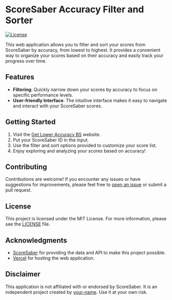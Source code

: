 # ScoreSaber Accuracy Filter and Sorter

[![License](https://img.shields.io/badge/license-MIT-blue.svg)](https://github.com/AndresVaccari/GetLowerAccuracyBS/blob/master/LICENSE.md)

This web application allows you to filter and sort your scores from ScoreSaber by accuracy, from lowest to highest. It provides a convenient way to organize your scores based on their accuracy and easily track your progress over time.

## Features

- **Filtering**: Quickly narrow down your scores by accuracy to focus on specific performance levels.
- **User-friendly Interface**: The intuitive interface makes it easy to navigate and interact with your ScoreSaber scores.

## Getting Started

1. Visit the [Get Lower Accuracy BS](https://get-lower-accuracy-bs.vercel.app) website.
2. Put your ScoreSaber ID in the input.
3. Use the filter and sort options provided to customize your score list.
4. Enjoy exploring and analyzing your scores based on accuracy!

## Contributing

Contributions are welcome! If you encounter any issues or have suggestions for improvements, please feel free to [open an issue](https://github.com/AndresVaccari/GetLowerAccuracyBS/issues) or submit a pull request.

## License

This project is licensed under the MIT License. For more information, please see the [LICENSE](https://github.com/AndresVaccari/GetLowerAccuracyBS/blob/master/LICENSE.md) file.

## Acknowledgments

- [ScoreSaber](https://scoresaber.com/) for providing the data and API to make this project possible.
- [Vercel](https://vercel.com/) for hosting the web application.

## Disclaimer

This application is not affiliated with or endorsed by ScoreSaber. It is an independent project created by [your-name](https://github.com/your-username). Use it at your own risk.
